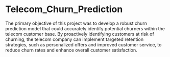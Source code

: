 # Telecom_Churn_Prediction

The primary objective of this project was to develop a robust churn prediction model that could accurately identify potential churners within the telecom customer base. By proactively identifying customers at risk of churning, the telecom company can implement targeted retention strategies, such as personalized offers and improved customer service, to reduce churn rates and enhance overall customer satisfaction.
